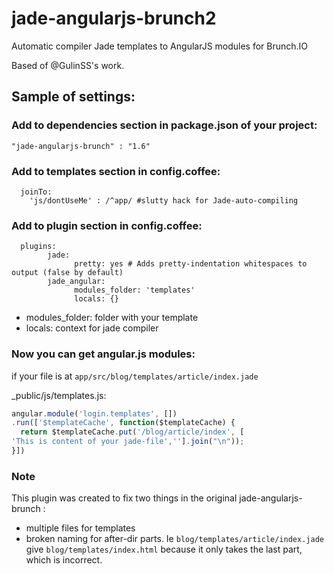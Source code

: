 jade-angularjs-brunch2
=====================

Automatic compiler Jade templates to AngularJS modules for Brunch.IO

Based of @GulinSS's work.

## Sample of settings:

### Add to dependencies section in package.json of your project:

`` "jade-angularjs-brunch" : "1.6" `` 

### Add to templates section in config.coffee:

      joinTo: 
        'js/dontUseMe' : /^app/ #slutty hack for Jade-auto-compiling

### Add to plugin section in config.coffee:

      plugins:
            jade:
                  pretty: yes # Adds pretty-indentation whitespaces to output (false by default)
            jade_angular:
                  modules_folder: 'templates'
                  locals: {}

* modules_folder: folder with your template
* locals: context for jade compiler

### Now you can get angular.js modules:

if your file is at `app/src/blog/templates/article/index.jade`

_public/js/templates.js:

```js
angular.module('login.templates', [])
.run(['$templateCache', function($templateCache) {
  return $templateCache.put('/blog/article/index', [
'This is content of your jade-file',''].join("\n"));
}])
```

### Note

This plugin was created to fix two things in the original jade-angularjs-brunch :

 - multiple files for templates
 - broken naming for after-dir parts. Ie `blog/templates/article/index.jade` give `blog/templates/index.html` because it only takes the last part, which is incorrect.